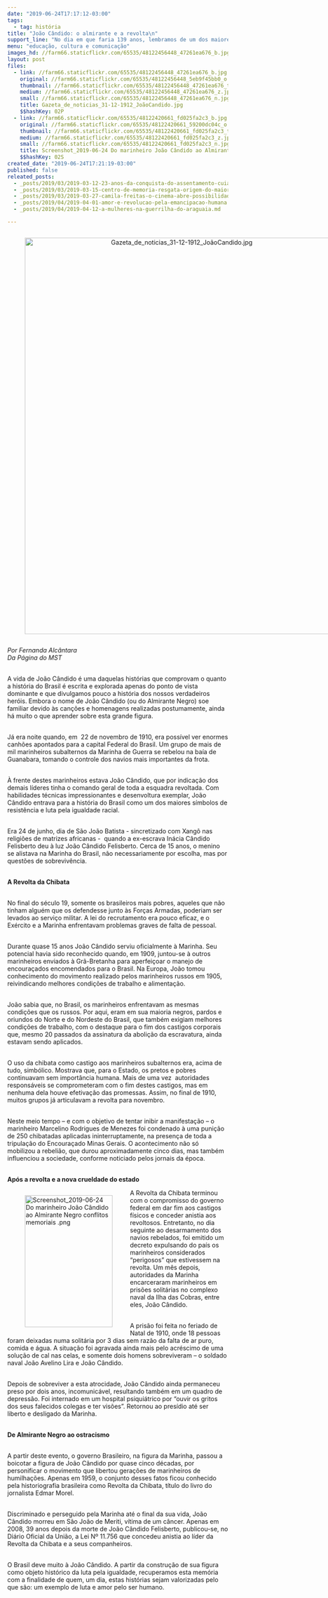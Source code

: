 ```yaml
---
date: "2019-06-24T17:17:12-03:00"
tags:
  - tag: história
title: "João Cândido: o almirante e a revolta\n"
support_line: "No dia em que faria 139 anos, lembramos de um dos maiores símbolos brasileiros de resistência \n\n"
menu: "educação, cultura e comunicação"
images_hd: //farm66.staticflickr.com/65535/48122456448_47261ea676_b.jpg
layout: post
files:
  - link: //farm66.staticflickr.com/65535/48122456448_47261ea676_b.jpg
    original: //farm66.staticflickr.com/65535/48122456448_5eb9f45bb0_o.jpg
    thumbnail: //farm66.staticflickr.com/65535/48122456448_47261ea676_t.jpg
    medium: //farm66.staticflickr.com/65535/48122456448_47261ea676_z.jpg
    small: //farm66.staticflickr.com/65535/48122456448_47261ea676_n.jpg
    title: Gazeta_de_noticias_31-12-1912_JoãoCandido.jpg
    $$hashKey: 02P
  - link: //farm66.staticflickr.com/65535/48122420661_fd025fa2c3_b.jpg
    original: //farm66.staticflickr.com/65535/48122420661_59200dc04c_o.png
    thumbnail: //farm66.staticflickr.com/65535/48122420661_fd025fa2c3_t.jpg
    medium: //farm66.staticflickr.com/65535/48122420661_fd025fa2c3_z.jpg
    small: //farm66.staticflickr.com/65535/48122420661_fd025fa2c3_n.jpg
    title: Screenshot_2019-06-24 Do marinheiro João Cândido ao Almirante Negro conflitos memoriais .png
    $$hashKey: 02S
created_date: "2019-06-24T17:21:19-03:00"
published: false
releated_posts:
  - _posts/2019/03/2019-03-12-23-anos-da-conquista-do-assentamento-cuiaba-em-caninde-do-sao-francisco.md
  - _posts/2019/03/2019-03-15-centro-de-memoria-resgata-origem-do-maior-complexo-da-reforma-agraria-da-america-latina.md
  - _posts/2019/03/2019-03-27-camila-freitas-o-cinema-abre-possibilidades-infinitas-de-reflexao-e-uma-oportunidade-de-visibilizar-e-projetar-as-lutas-dos-movimentos-po.md
  - _posts/2019/04/2019-04-01-amor-e-revolucao-pela-emancipacao-humana.md
  - _posts/2019/04/2019-04-12-a-mulheres-na-guerrilha-do-araguaia.md

---
```

<div style="text-align:center">
<figure class="image" style="display:inline-block"><img alt="Gazeta_de_noticias_31-12-1912_JoãoCandido.jpg" height="905" src="//farm66.staticflickr.com/65535/48122456448_47261ea676_b.jpg" width="700" />
<figcaption></figcaption>
</figure>
</div>

<p><em>Por Fernanda Alc&acirc;ntara<br />
Da P&aacute;gina do MST</em></p>

<p><br />
A vida de Jo&atilde;o C&acirc;ndido &eacute; uma daquelas hist&oacute;rias que comprovam o quanto a hist&oacute;ria do Brasil &eacute; escrita e explorada apenas do ponto de vista dominante e que divulgamos pouco a hist&oacute;ria dos nossos verdadeiros her&oacute;is. Embora o nome de Jo&atilde;o C&acirc;ndido (ou do Almirante Negro) soe familiar devido &agrave;s can&ccedil;&otilde;es e homenagens realizadas postumamente, ainda h&aacute; muito o que aprender sobre esta grande figura.<br />
&nbsp;</p>

<p>J&aacute; era noite quando, em&nbsp; 22 de novembro de 1910, era poss&iacute;vel ver enormes canh&otilde;es apontados para a capital Federal do Brasil. Um grupo de mais de mil marinheiros subalternos da Marinha de Guerra se rebelou na ba&iacute;a de Guanabara, tomando o controle dos navios mais importantes da frota.<br />
&nbsp;</p>

<p>&Agrave; frente destes marinheiros estava Jo&atilde;o C&acirc;ndido, que por indica&ccedil;&atilde;o dos demais l&iacute;deres tinha o comando geral de toda a esquadra revoltada. Com habilidades t&eacute;cnicas impressionantes e desenvoltura exemplar, Jo&atilde;o C&acirc;ndido entrava para a hist&oacute;ria do Brasil como um dos maiores s&iacute;mbolos de resist&ecirc;ncia e luta pela igualdade racial.<br />
&nbsp;</p>

<p>Era 24 de junho, dia de S&atilde;o Jo&atilde;o Batista - sincretizado com Xang&ocirc; nas religi&otilde;es de matrizes africanas -&nbsp; quando a ex-escrava In&aacute;cia C&acirc;ndido Felisberto deu &agrave; luz Jo&atilde;o C&acirc;ndido Felisberto. Cerca de 15 anos, o menino se alistava na Marinha do Brasil, n&atilde;o necessariamente por escolha, mas por quest&otilde;es de sobreviv&ecirc;ncia.<br />
&nbsp;</p>

<p><strong>A Revolta da Chibata</strong><br />
&nbsp;</p>

<p>No final do s&eacute;culo 19, somente os brasileiros mais pobres, aqueles que n&atilde;o tinham algu&eacute;m que os defendesse junto &agrave;s For&ccedil;as Armadas, poderiam ser levados ao servi&ccedil;o militar. A lei do recrutamento era pouco eficaz, e o Ex&eacute;rcito e a Marinha enfrentavam problemas graves de falta de pessoal.&nbsp;<br />
&nbsp;</p>

<p>Durante quase 15 anos Jo&atilde;o C&acirc;ndido serviu oficialmente &agrave; Marinha. Seu potencial havia sido reconhecido quando, em 1909, juntou-se &agrave; outros marinheiros enviados &agrave; Gr&atilde;-Bretanha para aperfei&ccedil;oar o manejo de encoura&ccedil;ados encomendados para o Brasil. Na Europa, Jo&atilde;o tomou conhecimento do movimento realizado pelos marinheiros russos em 1905, reivindicando melhores condi&ccedil;&otilde;es de trabalho e alimenta&ccedil;&atilde;o.&nbsp;<br />
&nbsp;</p>

<p>Jo&atilde;o sabia que, no Brasil, os marinheiros enfrentavam as mesmas condi&ccedil;&otilde;es que os russos. Por aqui, eram em sua maioria negros, pardos e oriundos do Norte e do Nordeste do Brasil, que tamb&eacute;m exigiam melhores condi&ccedil;&otilde;es de trabalho, com o destaque para o fim dos castigos corporais que, mesmo 20 passados da assinatura da aboli&ccedil;&atilde;o da escravatura, ainda estavam sendo aplicados.<br />
&nbsp;</p>

<p>O uso da chibata como castigo aos marinheiros subalternos era, acima de tudo, simb&oacute;lico. Mostrava que, para o Estado, os pretos e pobres continuavam sem import&acirc;ncia humana. Mais de uma vez&nbsp; autoridades respons&aacute;veis se comprometeram com o fim destes castigos, mas em nenhuma dela houve efetiva&ccedil;&atilde;o das promessas. Assim, no final de 1910, muitos grupos j&aacute; articulavam a revolta para novembro.</p>

<p><br />
Neste meio tempo &ndash; e com o objetivo de tentar inibir a manifesta&ccedil;&atilde;o &ndash; o marinheiro Marcelino Rodrigues de Menezes foi condenado &agrave; uma puni&ccedil;&atilde;o de 250 chibatadas aplicadas ininterruptamente, na presen&ccedil;a de toda a tripula&ccedil;&atilde;o do Encoura&ccedil;ado Minas Gerais. O acontecimento n&atilde;o s&oacute;&nbsp; mobilizou a rebeli&atilde;o, que durou aproximadamente cinco dias, mas tamb&eacute;m influenciou a sociedade, conforme noticiado pelos jornais da &eacute;poca.<br />
&nbsp;</p>

<p><strong>Ap&oacute;s a revolta e a nova crueldade do estado</strong></p>

<figure class="image" style="float:left"><img alt="Screenshot_2019-06-24 Do marinheiro João Cândido ao Almirante Negro conflitos memoriais .png" height="301" src="//farm66.staticflickr.com/65535/48122420661_fd025fa2c3_b.jpg" width="200" />
<figcaption></figcaption>
</figure>

<p>A Revolta da Chibata terminou com o compromisso do governo federal em dar fim aos castigos f&iacute;sicos e conceder anistia aos revoltosos. Entretanto, no dia seguinte ao desarmamento dos navios rebelados, foi emitido um decreto expulsando do pa&iacute;s os marinheiros considerados &ldquo;perigosos&rdquo; que estivessem na revolta. Um m&ecirc;s depois, autoridades da Marinha encarceraram marinheiros em pris&otilde;es solit&aacute;rias no complexo naval da Ilha das Cobras, entre eles, Jo&atilde;o C&acirc;ndido.<br />
&nbsp;</p>

<p>A pris&atilde;o foi feita no feriado de Natal de 1910, onde 18 pessoas foram deixadas numa solit&aacute;ria por 3 dias sem raz&atilde;o da falta de ar puro, comida e &aacute;gua. A situa&ccedil;&atilde;o foi agravada ainda mais pelo acr&eacute;scimo de uma solu&ccedil;&atilde;o de cal nas celas, e somente dois homens sobreviveram &ndash; o soldado naval Jo&atilde;o Avelino Lira e Jo&atilde;o C&acirc;ndido.&nbsp;<br />
&nbsp;</p>

<p>Depois de sobreviver a esta atrocidade, Jo&atilde;o C&acirc;ndido ainda permaneceu preso por dois anos, incomunic&aacute;vel, resultando tamb&eacute;m em um quadro de depress&atilde;o. Foi internado em um hospital psiqui&aacute;trico por &ldquo;ouvir os gritos dos seus falecidos colegas e ter vis&otilde;es&rdquo;. Retornou ao pres&iacute;dio at&eacute; ser&nbsp; liberto e desligado da Marinha.&nbsp;<br />
&nbsp;</p>

<p><strong>De Almirante Negro ao ostracismo</strong><br />
&nbsp;</p>

<p>A partir deste evento, o governo Brasileiro, na figura da Marinha, passou a boicotar a figura de Jo&atilde;o C&acirc;ndido por quase cinco d&eacute;cadas, por personificar o movimento que libertou gera&ccedil;&otilde;es de marinheiros de humilha&ccedil;&otilde;es. Apenas em 1959, o conjunto desses fatos ficou conhecido pela historiografia brasileira como Revolta da Chibata, t&iacute;tulo do livro do jornalista Edmar Morel.&nbsp;<br />
&nbsp;</p>

<p>Discriminado e perseguido pela Marinha at&eacute; o final da sua vida, Jo&atilde;o C&acirc;ndido morreu em S&atilde;o Jo&atilde;o de Meriti, v&iacute;tima de um c&acirc;ncer. Apenas em 2008, 39 anos depois da morte de Jo&atilde;o C&acirc;ndido Felisberto, publicou-se, no Di&aacute;rio Oficial da Uni&atilde;o, a Lei N&ordm; 11.756 que concedeu anistia ao l&iacute;der da Revolta da Chibata e a seus companheiros.&nbsp;</p>

<p><br />
O Brasil deve muito &agrave; Jo&atilde;o C&acirc;ndido. A partir da constru&ccedil;&atilde;o de sua figura como objeto hist&oacute;rico da luta pela igualdade, recuperamos esta mem&oacute;ria com a finalidade de quem, um dia, estas hist&oacute;rias sejam valorizadas pelo que s&atilde;o: um exemplo de luta e amor pelo ser humano.</p>
